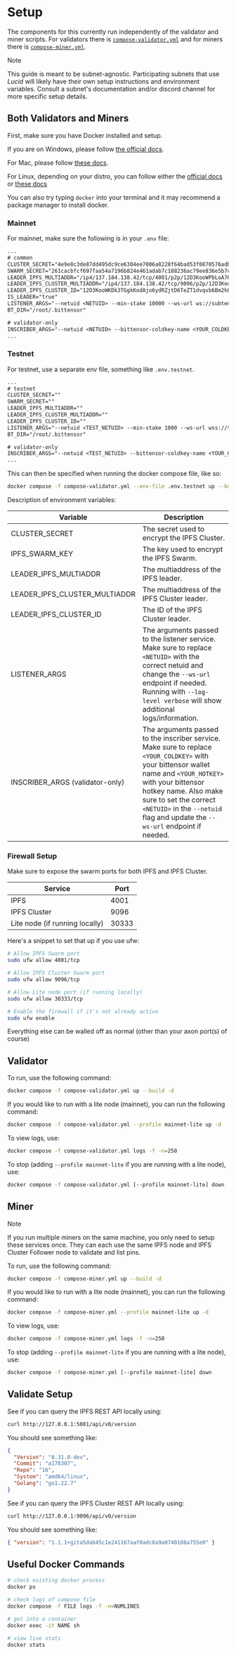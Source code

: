 # Setup

The components for this currently run independently of the validator and miner scripts. For validators there is [`compose-validator.yml`](../compose-validator.yml) and for miners there is [`compose-miner.yml`](../compose-miner.yml).

> [!NOTE]
> This guide is meant to be subnet-agnostic. Participating subnets that use _Lucid_ will likely have their own setup instructions and environment variables. Consult a subnet's documentation and/or discord channel for more specific setup details.

## Both Validators and Miners

First, make sure you have Docker installed and setup.

If you are on Windows, please follow [the official docs](https://docs.docker.com/desktop/install/windows-install/).

For Mac, please follow [these docs](https://docs.docker.com/desktop/install/mac-install/).

For Linux, depending on your distro, you can follow either the [official docs](https://docs.docker.com/engine/install/ubuntu/#install-using-the-repository) or [these docs](https://docs.sevenbridges.com/docs/install-docker-on-linux)

You can also try typing `docker` into your terminal and it may recommend a package manager to install docker.

### Mainnet

For mainnet, make sure the following is in your `.env` file:

```txt
...
# common
CLUSTER_SECRET="4e9e8c3de87dd495dc9ce6304ee7006a8228f64bad53f0870576adb06207de55"
SWARM_SECRET="261cacbfcf697faa54a7196b824e461adab7c188236ac79ee836e5b7c87f7d9a"
LEADER_IPFS_MULTIADDR="/ip4/137.184.138.42/tcp/4001/p2p/12D3KooWPbLoA76oDwYwmuiXW6JFd7Bvbh4gvDfKzNjMWesB1JqV"
LEADER_IPFS_CLUSTER_MULTIADDR="/ip4/137.184.138.42/tcp/9096/p2p/12D3KooWKDk3TGgkKodAjo6ydRZjtD6TeZT1dvqvb6Bm2h8RHRMU"
LEADER_IPFS_CLUSTER_ID="12D3KooWKDk3TGgkKodAjo6ydRZjtD6TeZT1dvqvb6Bm2h8RHRMU"
IS_LEADER="true"
LISTENER_ARGS="--netuid <NETUID> --min-stake 10000 --ws-url ws://subtensor-mainnet-lite:9944 --log-level info"
BT_DIR="/root/.bittensor"

# validator-only
INSCRIBER_ARGS="--netuid <NETUID> --bittensor-coldkey-name <YOUR_COLDKEY> --bittensor-hotkey-name <YOUR_HOTKEY> --ws-url ws://subtensor-mainnet-lite:9944 --log-level info"
...
```

### Testnet

For testnet, use a separate env file, something like `.env.testnet`.

```txt
...
# testnet
CLUSTER_SECRET=""
SWARM_SECRET=""
LEADER_IPFS_MULTIADDR=""
LEADER_IPFS_CLUSTER_MULTIADDR=""
LEADER_IPFS_CLUSTER_ID=""
LISTENER_ARGS="--netuid <TEST_NETUID> --min-stake 1000 --ws-url wss://test.finney.opentensor.ai:443/"
BT_DIR="/root/.bittensor"

# validator-only
INSCRIBER_ARGS="--netuid <TEST_NETUID> --bittensor-coldkey-name <YOUR_COLDKEY> --bittensor-hotkey-name <YOUR_HOTKEY> --ws-url wss://test.finney.opentensor.ai:443/"
...
```

This can then be specified when running the docker compose file, like so:

```bash
docker compose -f compose-validator.yml --env-file .env.testnet up --build -d
```

Description of environment variables:

| Variable                        | Description                                                                                                                                                                                                                                                                                 |
| ------------------------------- | ------------------------------------------------------------------------------------------------------------------------------------------------------------------------------------------------------------------------------------------------------------------------------------------- |
| CLUSTER_SECRET                  | The secret used to encrypt the IPFS Cluster.                                                                                                                                                                                                                                                |
| IPFS_SWARM_KEY                  | The key used to encrypt the IPFS Swarm.                                                                                                                                                                                                                                                     |
| LEADER_IPFS_MULTIADDR           | The multiaddress of the IPFS leader.                                                                                                                                                                                                                                                        |
| LEADER_IPFS_CLUSTER_MULTIADDR   | The multiaddress of the IPFS Cluster leader.                                                                                                                                                                                                                                                |
| LEADER_IPFS_CLUSTER_ID          | The ID of the IPFS Cluster leader.                                                                                                                                                                                                                                                          |
| LISTENER_ARGS                   | The arguments passed to the listener service. Make sure to replace `<NETUID>` with the correct netuid and change the `--ws-url` endpoint if needed. Running with `--log-level verbose` will show additional logs/information.                                                               |
| INSCRIBER_ARGS (validator-only) | The arguments passed to the inscriber service. Make sure to replace `<YOUR_COLDKEY>` with your bittensor wallet name and `<YOUR_HOTKEY>` with your bittensor hotkey name. Also make sure to set the correct `<NETUID>` in the `--netuid` flag and update the `--ws-url` endpoint if needed. |

### Firewall Setup

Make sure to expose the swarm ports for both IPFS and IPFS Cluster.

| Service                        | Port  |
| ------------------------------ | ----- |
| IPFS                           | 4001  |
| IPFS Cluster                   | 9096  |
| Lite node (if running locally) | 30333 |

Here's a snippet to set that up if you use ufw:

```bash
# Allow IPFS Swarm port
sudo ufw allow 4001/tcp

# Allow IPFS Cluster Swarm port
sudo ufw allow 9096/tcp

# Allow Lite node port (if running locally)
sudo ufw allow 30333/tcp

# Enable the firewall if it's not already active
sudo ufw enable
```

Everything else can be walled off as normal (other than your axon port(s) of course)

## Validator

To run, use the following command:

```bash
docker compose -f compose-validator.yml up --build -d
```

If you would like to run with a lite node (mainnet), you can run the following command:

```bash
docker compose -f compose-validator.yml --profile mainnet-lite up -d
```

To view logs, use:

```bash
docker compose -f compose-validator.yml logs -f -n=250
```

To stop (adding `--profile mainnet-lite` if you are running with a lite node), use:

```bash
docker compose -f compose-validator.yml [--profile mainnet-lite] down
```

## Miner

> [!NOTE]
> If you run multiple miners on the same machine, you only need to setup these services once. They can each use the same IPFS node and IPFS Cluster Follower node to validate and list pins.

To run, use the following command:

```bash
docker compose -f compose-miner.yml up --build -d
```

If you would like to run with a lite node (mainnet), you can run the following command:

```bash
docker compose -f compose-miner.yml --profile mainnet-lite up -d
```

To view logs, use:

```bash
docker compose -f compose-miner.yml logs -f -n=250
```

To stop (adding `--profile mainnet-lite` if you are running with a lite node), use:

```bash
docker compose -f compose-miner.yml [--profile mainnet-lite] down
```

## Validate Setup

See if you can query the IPFS REST API locally using:

```bash
curl http://127.0.0.1:5001/api/v0/version
```

You should see something like:

```json
{
  "Version": "0.31.0-dev",
  "Commit": "a178307",
  "Repo": "16",
  "System": "amd64/linux",
  "Golang": "go1.22.7"
}
```

See if you can query the IPFS Cluster REST API locally using:

```bash
curl http://127.0.0.1:9096/api/v0/version
```

You should see something like:

```json
{ "version": "1.1.1+gita5dab45c1e241167aaf0adc8a9a0740108a755e0" }
```

## Useful Docker Commands

```bash
# check existing docker process
docker ps

# check logs of compose file
docker compose -f FILE logs -f -n=NUMLINES

# get into a container
docker exec -it NAME sh

# view live stats
docker stats
```
